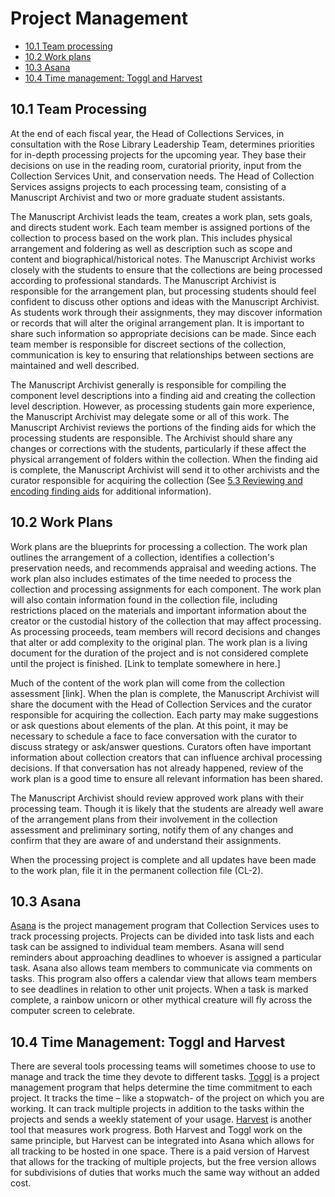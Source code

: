 # Project Management

* [10.1 Team processing](#101-team-processing)
* [10.2 Work plans](#102-work-plans)
* [10.3 Asana](#103-asana)
* [10.4 Time management: Toggl and Harvest](#104-time-management-toggl-and-harvest)

## 10.1 Team Processing

At the end of each fiscal year, the Head of Collections Services, in consultation with the Rose Library Leadership Team, determines priorities for in-depth processing projects for the upcoming year.  They base their decisions on use in the reading room, curatorial priority, input from the Collection Services Unit, and conservation needs.  The Head of Collection Services assigns projects to each processing team, consisting of a Manuscript Archivist and two or more graduate student assistants. 

The Manuscript Archivist leads the team, creates a work plan, sets goals, and directs student work.  Each team member is assigned portions of the collection to process based on the work plan.  This includes physical arrangement and foldering as well as description such as scope and content and biographical/historical notes.  The Manuscript Archivist works closely with the students to ensure that the collections are being processed according to professional standards.  The Manuscript Archivist is responsible for the arrangement plan, but processing students should feel confident to discuss other options and ideas with the Manuscript Archivist.  As students work through their assignments, they may discover information or records that will alter the original arrangement plan.  It is important to share such information so appropriate decisions can be made.  Since each team member is responsible for discreet sections of the collection, communication is key to ensuring that relationships between sections are maintained and well described.   

The Manuscript Archivist generally is responsible for compiling the component level descriptions into a finding aid and creating the collection level description.  However, as processing students gain more experience, the Manuscript Archivist may delegate some or all of this work.  The Manuscript Archivist reviews the portions of the finding aids for which the processing students are responsible.  The Archivist should share any changes or corrections with the students, particularly if these affect the physical arrangement of folders within the collection.  When the finding aid is complete, the Manuscript Archivist will send it to other archivists and the curator responsible for acquiring the collection (See [5.3 Reviewing and encoding finding aids](/5-DESCRIPTION#53-reviewing-and-editing-finding-aids) for additional information).

## 10.2 Work Plans

Work plans are the blueprints for processing a collection.  The work plan outlines the arrangement of a collection, identifies a collection's preservation needs, and recommends appraisal and weeding actions.  The work plan also includes estimates of the time needed to process the collection and processing assignments for each component.  The work plan will also contain information found in the collection file, including restrictions placed on the materials and important information about the creator or the custodial history of the collection that may affect processing.  As processing proceeds, team members will record decisions and changes that alter or add complexity to the original plan.  The work plan is a living document for the duration of the project and is not considered complete until the project is finished.  [Link to template somewhere in here.] 

Much of the content of the work plan will come from the collection assessment [link].  When the plan is complete, the Manuscript Archivist will share the document with the Head of Collection Services and the curator responsible for acquiring the collection.  Each party may make suggestions or ask questions about elements of the plan.  At this point, it may be necessary to schedule a face to face conversation with the curator to discuss strategy or ask/answer questions.  Curators often have important information about collection creators that can influence archival processing decisions.  If that conversation has not already happened, review of the work plan is a good time to ensure all relevant information has been shared. 

The Manuscript Archivist should review approved work plans with their processing team.  Though it is likely that the students are already well aware of the arrangement plans from their involvement in the collection assessment and preliminary sorting, notify them of any changes and confirm that they are aware of and understand their assignments. 

When the processing project is complete and all updates have been made to the work plan, file it in the permanent collection file (CL-2). 

## 10.3 Asana

[Asana](https://asana.com) is the project management program that Collection Services uses to track processing projects. Projects can be divided into task lists and each task can be assigned to individual team members.  Asana will send reminders about approaching deadlines to whoever is assigned a particular task.  Asana also allows team members to communicate via comments on tasks.  This program also offers a calendar view that allows team members to see deadlines in relation to other unit projects.  When a task is marked complete, a rainbow unicorn or other mythical creature will fly across the computer screen to celebrate. 

## 10.4 Time Management: Toggl and Harvest

There are several tools processing teams will sometimes choose to use to manage and track the time they devote to different tasks.  [Toggl](https://toggl.com) is a project management program that helps determine the time commitment to each project. It tracks the time – like a stopwatch- of the project on which you are working. It can track multiple projects in addition to the tasks within the projects and sends a weekly statement of your usage. [Harvest](https://www.getharvest.com) is another tool that measures work progress. Both Harvest and Toggl work on the same principle, but Harvest can be integrated into Asana which allows for all tracking to be hosted in one space. There is a paid version of Harvest that allows for the tracking of multiple projects, but the free version allows for subdivisions of duties that works much the same way without an added cost. 